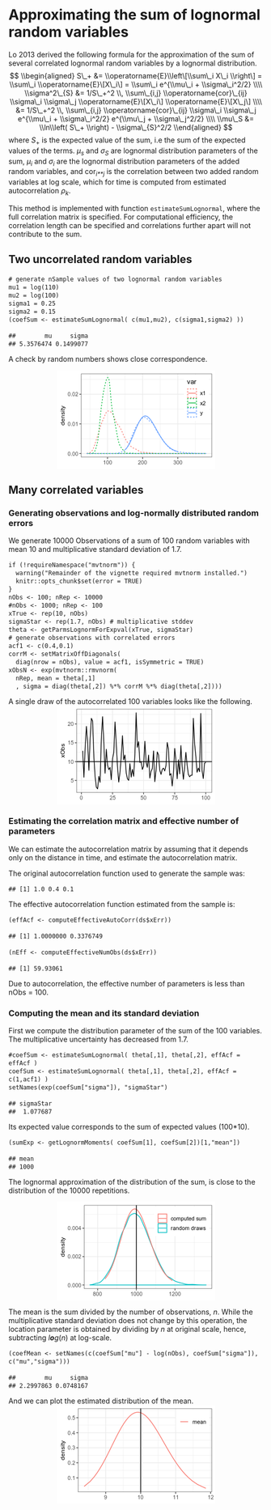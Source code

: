 Approximating the sum of lognormal random variables
===================================================

Lo 2013 derived the following formula for the approximation of the sum
of several correlated lognormal random variables by a lognormal
distribution.
$$
\\begin{aligned}
S\_+ &= \\operatorname{E}\\left\[\\sum\_i X\_i \\right\] = \\sum\_i 
\\operatorname{E}\[X\_i\] = 
\\sum\_i 
e^{\\mu\_i + \\sigma\_i^2/2}        \\\\
\\sigma^2\_{S} &= 1/S\_+^2 \\, \\sum\_{i,j}
\\operatorname{cor}\_{ij} \\sigma\_i \\sigma\_j   \\operatorname{E}\[X\_i\] 
\\operatorname{E}\[X\_j\]       \\\\ 
 &= 1/S\_+^2 \\, \\sum\_{i,j}
\\operatorname{cor}\_{ij} \\sigma\_i \\sigma\_j   e^{\\mu\_i + \\sigma\_i^2/2} 
e^{\\mu\_j + \\sigma\_j^2/2}  \\\\
\\mu\_S &= \\ln\\left( S\_+ \\right) - \\sigma\_{S}^2/2 
\\end{aligned}
$$
 where *S*<sub>+</sub> is the expected value of the sum, i.e the sum of
the expected values of the terms. *μ*<sub>*s*</sub> and
*σ*<sub>*S*</sub> are lognormal distribution parameters of the sum,
*μ*<sub>*i*</sub> and *σ*<sub>*i*</sub> are the lognormal distribution
parameters of the added random variables, and cor<sub>*i**j*</sub> is
the correlation between two added random variables at log scale, which
for time is computed from estimated autocorrelation *ρ*<sub>*k*</sub>.

This method is implemented with function `estimateSumLognormal`, where
the full correlation matrix is specified. For computational efficiency,
the correlation length can be specified and correlations further apart
will not contribute to the sum.

Two uncorrelated random variables
---------------------------------

    # generate nSample values of two lognormal random variables
    mu1 = log(110)
    mu2 = log(100)
    sigma1 = 0.25
    sigma2 = 0.15
    (coefSum <- estimateSumLognormal( c(mu1,mu2), c(sigma1,sigma2) ))

    ##        mu     sigma 
    ## 5.3576474 0.1499077

A check by random numbers shows close correspondence.

<img src="lognormalSum_files/figure-markdown_strict/densitySumTwo-1.png" style="display:block; margin: auto" />

Many correlated variables
-------------------------

### Generating observations and log-normally distributed random errors

We generate 10000 Observations of a sum of 100 random variables with
mean 10 and multiplicative standard deviation of 1.7.

    if (!requireNamespace("mvtnorm")) {
      warning("Remainder of the vignette required mvtnorm installed.")
      knitr::opts_chunk$set(error = TRUE) 
    }
    nObs <- 100; nRep <- 10000
    #nObs <- 1000; nRep <- 100
    xTrue <- rep(10, nObs)
    sigmaStar <- rep(1.7, nObs) # multiplicative stddev 
    theta <- getParmsLognormForExpval(xTrue, sigmaStar)
    # generate observations with correlated errors
    acf1 <- c(0.4,0.1)
    corrM <- setMatrixOffDiagonals(
      diag(nrow = nObs), value = acf1, isSymmetric = TRUE)
    xObsN <- exp(mvtnorm::rmvnorm(
      nRep, mean = theta[,1]
      , sigma = diag(theta[,2]) %*% corrM %*% diag(theta[,2])))

A single draw of the autocorrelated 100 variables looks like the
following.
<img src="lognormalSum_files/figure-markdown_strict/draw100-1.png" style="display:block; margin: auto" />

### Estimating the correlation matrix and effective number of parameters

We can estimate the autocorrelation matrix by assuming that it depends
only on the distance in time, and estimate the autocorrelation matrix.

The original autocorrelation function used to generate the sample was:

    ## [1] 1.0 0.4 0.1

The effective autocorrelation function estimated from the sample is:

    (effAcf <- computeEffectiveAutoCorr(ds$xErr))

    ## [1] 1.0000000 0.3376749

    (nEff <- computeEffectiveNumObs(ds$xErr))

    ## [1] 59.93061

Due to autocorrelation, the effective number of parameters is less than
nObs = 100.

### Computing the mean and its standard deviation

First we compute the distribution parameter of the sum of the 100
variables. The multiplicative uncertainty has decreased from 1.7.

    #coefSum <- estimateSumLognormal( theta[,1], theta[,2], effAcf = effAcf )
    coefSum <- estimateSumLognormal( theta[,1], theta[,2], effAcf = c(1,acf1) )
    setNames(exp(coefSum["sigma"]), "sigmaStar")

    ## sigmaStar 
    ##  1.077687

Its expected value corresponds to the sum of expected values (100\*10).

    (sumExp <- getLognormMoments( coefSum[1], coefSum[2])[1,"mean"])

    ## mean 
    ## 1000

The lognormal approximation of the distribution of the sum, is close to
the distribution of the 10000 repetitions.

<img src="lognormalSum_files/figure-markdown_strict/pdfSum100-1.png" style="display:block; margin: auto" />

The mean is the sum divided by the number of observations, *n*. While
the multiplicative standard deviation does not change by this operation,
the location parameter is obtained by dividing by *n* at original scale,
hence, subtracting *l**o**g*(*n*) at log-scale.

    (coefMean <- setNames(c(coefSum["mu"] - log(nObs), coefSum["sigma"]), c("mu","sigma")))

    ##        mu     sigma 
    ## 2.2997863 0.0748167

And we can plot the estimated distribution of the mean.
<img src="lognormalSum_files/figure-markdown_strict/pdfMean-1.png" style="display:block; margin: auto" />
